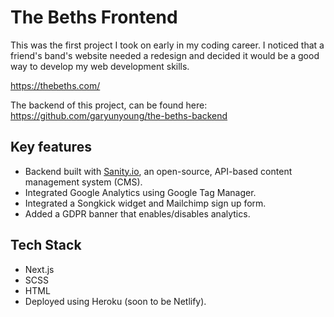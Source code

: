 # The Beths Frontend

This was the first project I took on early in my coding career. I noticed that a friend's band's website needed a redesign and decided it would be a good way to develop my web development skills.

https://thebeths.com/

The backend of this project, can be found here: https://github.com/garyunyoung/the-beths-backend


## Key features

- Backend built with [Sanity.io](https://www.sanity.io/), an open-source, API-based content management system (CMS).
- Integrated Google Analytics using Google Tag Manager.
- Integrated a Songkick widget and Mailchimp sign up form.
- Added a GDPR banner that enables/disables analytics.

## Tech Stack
- Next.js
- SCSS 
- HTML 
- Deployed using Heroku (soon to be Netlify).


